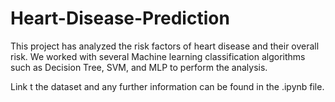 # Heart-Disease-Prediction
This project has analyzed the risk factors of heart disease and their overall risk. We worked with several Machine learning classification algorithms such as Decision Tree, SVM, and MLP to perform the analysis.

Link t the dataset and any further information can be found in the .ipynb file.
